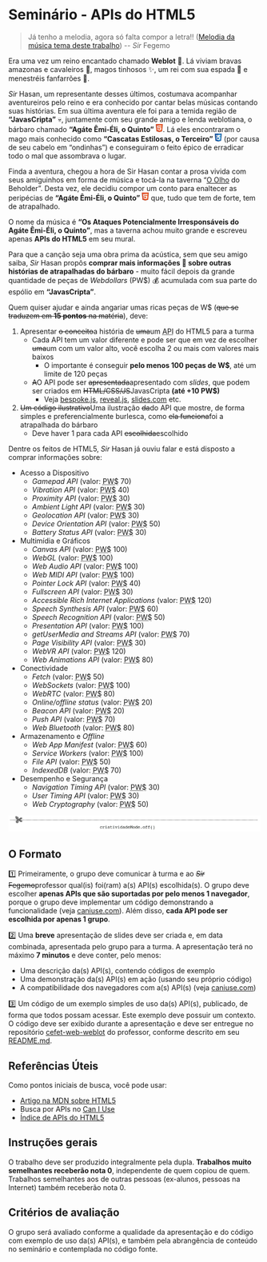 # Seminário - APIs do HTML5

> Já tenho a melodia, agora só falta compor a letra!! ([Melodia da música tema deste trabalho][lenda-do-heroi])
> -- _Sir_ Fegemo

Era uma vez um reino encantado chamado **Weblot** :european_castle:.
Lá viviam bravas amazonas e cavaleiros :crossed_flags:, magos tinhosos
:sparkles:, um rei com sua espada :crown: e menestréis fanfarrões :beers:.

[lenda-do-heroi]: https://soundcloud.com/fegemo/tema-de-a-lenda-do-heroi

_Sir_ Hasan, um representante desses últimos, costumava acompanhar
aventureiros pelo reino e era conhecido por cantar belas músicas contando
suas histórias. Em sua última aventura ele foi para a temida região
de **“JavasCripta”** :skull:, juntamente com seu grande amigo e lenda
weblotiana, o bárbaro chamado **“Agáte Êmi-Éli, o Quinto”**
![Ícone do HTML5](images/icon-html5.png). Lá eles encontraram o mago
mais conhecido como **“Cascatas Estilosas, o Terceiro”**
![Ícone do CSS3](images/icon-css3.png) (por causa de seu cabelo
em “ondinhas”) e conseguiram o feito épico de erradicar todo o mal
que assombrava o lugar.

Finda a aventura, chegou a hora de Sir Hasan contar a prosa vivida com seus
amiguinhos em forma de música e tocá-la na taverna “<u>O Olho</u>
do Beholder”. Desta vez, ele decidiu compor um conto para enaltecer as
peripécias de **“Agáte Êmi-Éli, o Quinto”**
![Ícone do HTML5](images/icon-html5.png) que, tudo que tem de forte, tem
de atrapalhado.

O nome da música é **“Os Ataques Potencialmente Irresponsáveis do
Agáte Êmi-Éli, o Quinto”**, mas a taverna achou muito grande e
escreveu apenas **APIs do HTML5** em seu mural.

Para que a canção seja uma obra prima da acústica, sem que seu amigo
saiba, _Sir_ Hasan propôs **comprar mais informações :money_with_wings:
sobre outras histórias de atrapalhadas do bárbaro** - muito fácil depois
da grande quantidade de peças de _Webdollars_ (PW$) :moneybag: acumulada com
sua parte do espólio em **“JavasCripta”**.

Quem quiser ajudar e ainda angariar umas ricas peças de W$ (~~que se traduzem
em **15 pontos** na matéria~~), deve:

1. Apresentar ~~o conceito~~a história de ~~uma~~um
   <abbr title="Ataque Potencialmente Irresponsável">API</abbr> do HTML5
   para a turma
   - Cada API tem um valor diferente e pode ser que em vez de
     escolher ~~uma~~um com um valor alto, você escolha 2 ou mais
     com valores mais baixos
     - O importante é conseguir **pelo menos 100 peças de W$**, até um
       limite de 120 peças
   - ~~A~~O API pode ser ~~apresentada~~apresentado com _slides_, que
     podem ser criados em ~~HTML/CSS/JS~~JavasCripta **(até +10 PW$)**
     - Veja [bespoke.js][bespoke], [reveal.js][reveal],
       [slides.com][slides.com] etc.
1. ~~Um código ilustrativo~~Uma ilustração ~~da~~do API que mostre, de
   forma simples e preferencialmente burlesca, como ~~ela funciona~~foi
   a atrapalhada do bárbaro
   - Deve haver 1 para cada API ~~escolhida~~escolhido

[bespoke]: http://markdalgleish.com/projects/bespoke.js/
[reveal]: http://lab.hakim.se/reveal-js/
[slides.com]: https://slides.com/

Dentre os feitos de HTML5, _Sir_ Hasan já ouviu falar e está disposto a
comprar informações sobre:

- Acesso a Dispositivo
  - _Gamepad API_ (valor: <abbr title="Peças de Webdollars">PW$</abbr> 70)
  - _Vibration API_ (valor: <abbr title="Peças de Webdollars">PW$</abbr> 40)
  - _Proximity API_ (valor: <abbr title="Peças de Webdollars">PW$</abbr> 30)
  - _Ambient Light API_ (valor: <abbr title="Peças de Webdollars">PW$</abbr> 30)
  - _Geolocation API_ (valor: <abbr title="Peças de Webdollars">PW$</abbr> 30)
  - _Device Orientation API_ (valor:
    <abbr title="Peças de Webdollars">PW$</abbr> 50)
  - _Battery Status API_ (valor: <abbr title="Peças de Webdollars">PW$</abbr>
    30)
- Multimídia e Gráficos
  - _Canvas API_ (valor: <abbr title="Peças de Webdollars">PW$</abbr> 100)
  - _WebGL_ (valor: <abbr title="Peças de Webdollars">PW$</abbr> 100)
  - _Web Audio API_ (valor: <abbr title="Peças de Webdollars">PW$</abbr> 100)
  - _Web MIDI API_ (valor: <abbr title="Peças de Webdollars">PW$</abbr> 100)
  - _Pointer Lock API_ (valor: <abbr title="Peças de Webdollars">PW$</abbr> 40)
  - _Fullscreen API_ (valor: <abbr title="Peças de Webdollars">PW$</abbr> 30)
  - _Accessible Rich Internet Applications_ (valor:
    <abbr title="Peças de Webdollars">PW$</abbr> 120)
  - _Speech Synthesis API_ (valor: <abbr title="Peças de Webdollars">PW$</abbr>
    60)
  - _Speech Recognition API_ (valor:
    <abbr title="Peças de Webdollars">PW$</abbr> 50)
  - _Presentation API_ (valor: <abbr title="Peças de Webdollars">PW$</abbr> 100)
  - _getUserMedia and Streams API_ (valor:
    <abbr title="Peças de Webdollars">PW$</abbr> 70)
  - _Page Visibility API_ (valor: <abbr title="Peças de Webdollars">PW$</abbr>
    30)
  - _WebVR API_ (valor: <abbr title="Peças de Webdollars">PW$</abbr>
    120)
  - _Web Animations API_ (valor: <abbr title="Peças de Webdollars">PW$</abbr>
    80)
- Conectividade
  - _Fetch_ (valor: <abbr title="Peças de Webdollars">PW$</abbr> 50)
  - _WebSockets_ (valor: <abbr title="Peças de Webdollars">PW$</abbr> 100)
  - _WebRTC_ (valor: <abbr title="Peças de Webdollars">PW$</abbr> 80)
  - _Online/offline status_ (valor:
    <abbr title="Peças de Webdollars">PW$</abbr> 20)
  - _Beacon API_ (valor: <abbr title="Peças de Webdollars">PW$</abbr> 20)
  - _Push API_ (valor: <abbr title="Peças de Webdollars">PW$</abbr> 70)
  - _Web Bluetooth_ (valor: <abbr title="Peças de Webdollars">PW$</abbr> 80)
- Armazenamento e _Offline_
  - _Web App Manifest_ (valor:
    <abbr title="Peças de Webdollars">PW$</abbr> 60)
  - _Service Workers_ (valor:
    <abbr title="Peças de Webdollars">PW$</abbr> 100)
  - _File API_ (valor: <abbr title="Peças de Webdollars">PW$</abbr>
    50)
  - _IndexedDB_ (valor: <abbr title="Peças de Webdollars">PW$</abbr> 70)
- Desempenho e Segurança
  - _Navigation Timing API_ (valor:
    <abbr title="Peças de Webdollars">PW$</abbr> 30)
  - _User Timing API_ (valor: <abbr title="Peças de Webdollars">PW$</abbr> 30)
  - _Web Cryptography_ (valor: <abbr title="Peças de Webdollars">PW$</abbr> 50)

![](images/criatividade-off.png)

## O Formato

:one: Primeiramente, o grupo deve comunicar à turma e ao ~~_Sir_
Fegemo~~professor qual(is) foi(ram) a(s) API(s) escolhida(s). O grupo
deve escolher **apenas APIs que são suportadas por pelo menos 1 navegador**,
porque o grupo deve implementar um código demonstrando a funcionalidade
(veja [caniuse.com][caniuse]). Além disso, **cada API pode ser escolhida
por apenas 1 grupo**.

:two: Uma **breve** apresentação de slides deve ser criada e, em data
combinada, apresentada pelo grupo para a turma. A apresentação terá no
máximo **7 minutos** e deve conter, pelo menos:

- Uma descrição da(s) API(s), contendo códigos de exemplo
- Uma demonstração da(s) API(s) em ação (usando seu próprio código)
- A compatibilidade dos navegadores com a(s) API(s) (veja
  [caniuse.com][caniuse])

:three: Um código de um exemplo simples de uso da(s) API(s), publicado,
de forma que todos possam acessar. Este exemplo deve possuir um contexto. O código deve ser exibido durante a
apresentação e deve ser entregue no repositório
[cefet-web-weblot][repo-weblot] do professor, conforme descrito
em seu [README.md][readme-weblot].

[caniuse]: http://caniuse.com
[repo-weblot]: https://github.com/fegemo/cefet-web-weblot
[readme-weblot]: https://github.com/fegemo/cefet-web-weblot/blob/master/README.md#cefet-web-weblot

## Referências Úteis

Como pontos iniciais de busca, você pode usar:

- [Artigo na MDN sobre HTML5][mdn-html5]
- Busca por APIs no [Can I Use][caniuse-pesquisa]
- [Índice de APIs do HTML5][html5-api-index]

[mdn-html5]: https://developer.mozilla.org/en-US/docs/Web/Guide/HTML/HTML5
[caniuse-pesquisa]: http://caniuse.com/#search=api
[html5-api-index]: http://html5index.org/

## Instruções gerais

O trabalho deve ser produzido integralmente pela dupla. **Trabalhos muito
semelhantes receberão nota 0**, independente de quem copiou de quem.
Trabalhos semelhantes aos de outras pessoas (ex-alunos, pessoas na Internet)
também receberão nota 0.

## Critérios de avaliação

O grupo será avaliado conforme a qualidade da apresentação e do código com
exemplo de uso da(s) API(s), e também pela abrangência de conteúdo no seminário
e contemplada no código fonte.
